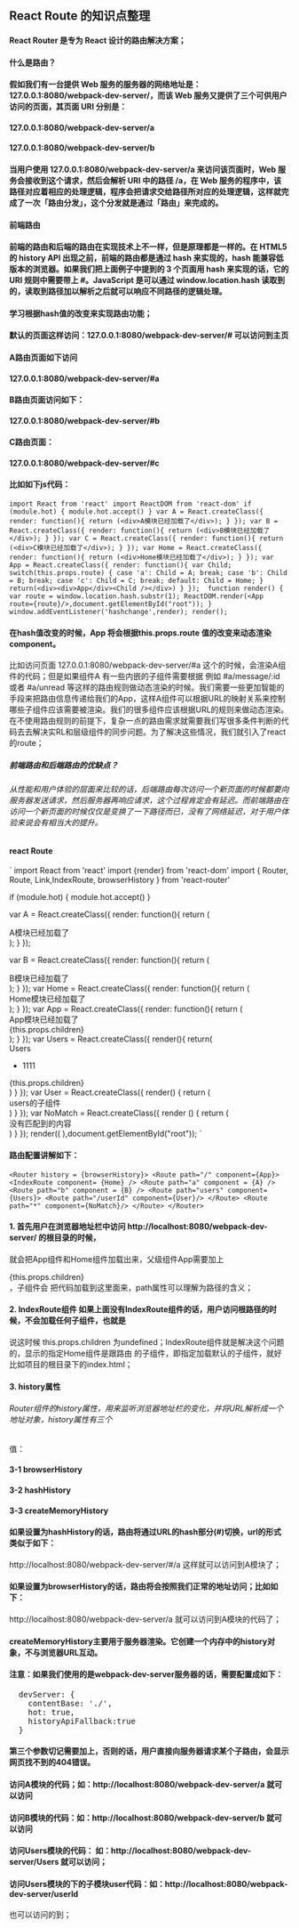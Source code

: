 ## React Route 的知识点整理
#### React Router 是专为 React 设计的路由解决方案；
#### 什么是路由？
#### 假如我们有一台提供 Web 服务的服务器的网络地址是：127.0.0.1:8080/webpack-dev-server/，而该 Web 服务又提供了三个可供用户访问的页面，其页面 URI 分别是：
#### 127.0.0.1:8080/webpack-dev-server/a
#### 127.0.0.1:8080/webpack-dev-server/b
#### 当用户使用 127.0.0.1:8080/webpack-dev-server/a 来访问该页面时，Web 服务会接收到这个请求，然后会解析 URI 中的路径 /a，在 Web 服务的程序中，该路径对应着相应的处理逻辑，程序会把请求交给路径所对应的处理逻辑，这样就完成了一次「路由分发」，这个分发就是通过「路由」来完成的。
#### 前端路由
#### 前端的路由和后端的路由在实现技术上不一样，但是原理都是一样的。在 HTML5 的 history API 出现之前，前端的路由都是通过 hash 来实现的，hash 能兼容低版本的浏览器。如果我们把上面例子中提到的 3 个页面用 hash 来实现的话，它的 URI 规则中需要带上 #。JavaScript 是可以通过 window.location.hash 读取到的，读取到路径加以解析之后就可以响应不同路径的逻辑处理。
#### 学习根据hash值的改变来实现路由功能；
#### 默认的页面这样访问：127.0.0.1:8080/webpack-dev-server/# 可以访问到主页
#### A路由页面如下访问
#### 127.0.0.1:8080/webpack-dev-server/#a
#### B路由页面访问如下：
#### 127.0.0.1:8080/webpack-dev-server/#b
#### C路由页面：
#### 127.0.0.1:8080/webpack-dev-server/#c
#### 比如如下js代码：
`
import React from 'react'
import ReactDOM from 'react-dom'
if (module.hot) {
  module.hot.accept()
}
var A = React.createClass({
  render: function(){
    return (<div>A模块已经加载了</div>);
  }
});
var B = React.createClass({
  render: function(){
    return (<div>B模块已经加载了</div>);
  }
});
var C = React.createClass({
  render: function(){
    return (<div>C模块已经加载了</div>);
  }
});
var Home = React.createClass({
  render: function(){
    return (<div>Home模块已经加载了</div>);
  }
});
var App = React.createClass({
  render: function(){
    var Child;
    switch(this.props.route) {
      case 'a': Child = A;
        break;
      case 'b': Child = B;
        break;
      case 'c': Child = C;
        break;
      default: Child = Home;
    }
    return(<div><div>App</div><Child /></div>)
  }
}); 
function render() {
  var route = window.location.hash.substr(1);
  ReactDOM.render(<App route={route}/>,document.getElementById("root"));
}
window.addEventListener('hashchange',render);
render();
`
#### 在hash值改变的时候，App 将会根据this.props.route 值的改变来动态渲染 <Child/> component。
比如访问页面 127.0.0.1:8080/webpack-dev-server/#a 这个的时候，会渲染A组件的代码；但是如果组件A 有一些内嵌的子组件需要根据 例如 #a/message/:id 或者 #a/unread 等这样的路由规则做动态渲染的时候。我们需要一些更加智能的手段来把路由信息传递给我们的App，这样A组件可以根据URL的映射关系来控制哪些子组件应该需要被渲染。我们的很多组件应该根据URL的规则来做动态渲染。在不使用路由规则的前提下，复杂一点的路由需求就需要我们写很多条件判断的代码去去解决实RL和层级组件的同步问题。为了解决这些情况，我们就引入了react的route；
##### 前端路由和后端路由的优缺点？
###### 从性能和用户体验的层面来比较的话，后端路由每次访问一个新页面的时候都要向服务器发送请求，然后服务器再响应请求，这个过程肯定会有延迟。而前端路由在访问一个新页面的时候仅仅是变换了一下路径而已，没有了网络延迟，对于用户体验来说会有相当大的提升。
#### react Route
`
import React from 'react'
import {render} from 'react-dom'
import { Router, Route, Link,IndexRoute, browserHistory } from 'react-router'

if (module.hot) {
  module.hot.accept()
}

var A = React.createClass({
  render: function(){
    return (<div>A模块已经加载了</div>);
  }
});

var B = React.createClass({
  render: function(){
    return (<div>B模块已经加载了</div>);
  }
});
var Home = React.createClass({
  render: function(){
    return (<div><div>Home模块已经加载了</div></div>);
  }
});
var App = React.createClass({
  render: function(){
    return (<div><div>App模块已经加载了</div><div className="App">{this.props.children}</div></div>);
  }
});
var Users = React.createClass({
  render(){
    return(<div><div>Users</div><div className=""><ul><li>1111</li></ul></div><div className="Users">{this.props.children}</div></div>)
  }
});
var User = React.createClass({
  render() {
    return (<div><div>users的子组件</div></div>)
  }
});
var NoMatch = React.createClass({
  render () {
    return (<div><div>没有匹配到的内容</div></div>)
  }
});
render((
  <Router history = {browserHistory}>
    <Route path="/" component={App}>
      <IndexRoute component= {Home} />
      <Route path="a" component = {A} />
      <Route path="b" component = {B} />
      <Route path="users" component={Users}>
        <Route path="/userId" component={User}/>
      </Route>
      <Route path="*" component={NoMatch}/>
    </Route>
  </Router>
),document.getElementById("root"));
`
#### 路由配置讲解如下：
`
<Router history = {browserHistory}>
  <Route path="/" component={App}>
    <IndexRoute component= {Home} />
    <Route path="a" component = {A} />
    <Route path="b" component = {B} />
    <Route path="users" component={Users}>
      <Route path="/userId" component={User}/>
    </Route>
    <Route path="*" component={NoMatch}/>
  </Route>
</Router>
`
#### 1. 首先用户在浏览器地址栏中访问 http://localhost:8080/webpack-dev-server/ 的根目录的时候，
就会把App组件和Home组件加载出来，父级组件App需要加上 <div>{this.props.children}</div>，子组件会
把代码加载到这里面来，path属性可以理解为路径的含义；
#### 2. IndexRoute组件 如果上面没有IndexRoute组件的话，用户访问根路径的时候，不会加载任何子组件，也就是
说这时候 this.props.children 为undefined；IndexRoute组件就是解决这个问题的，显示的指定Home组件是跟路由
的子组件，即指定加载默认的子组件，就好比如项目的根目录下的index.html；
#### 3. history属性
###### Router组件的history属性，用来监听浏览器地址栏的变化，并将URL解析成一个地址对象，history属性有三个
值：
#### 3-1 browserHistory
#### 3-2 hashHistory
#### 3-3 createMemoryHistory
#### 如果设置为hashHistory的话，路由将通过URL的hash部分(#)切换，url的形式类似于如下：
http://localhost:8080/webpack-dev-server/#/a 这样就可以访问到A模块了；
#### 如果设置为browserHistory的话，路由将会按照我们正常的地址访问；比如如下：
http://localhost:8080/webpack-dev-server/a 就可以访问到A模块的代码了；
#### createMemoryHistory主要用于服务器渲染。它创建一个内存中的history对象，不与浏览器URL互动。
#### 注意：如果我们使用的是webpack-dev-server服务器的话，需要配置成如下：
<pre>
  devServer: {
    contentBase: './',
    hot: true,
    historyApiFallback:true
  }
</pre>
#### 第三个参数切记需要加上，否则的话，用户直接向服务器请求某个子路由，会显示网页找不到的404错误。
#### 访问A模块的代码；如：http://localhost:8080/webpack-dev-server/a 就可以访问
#### 访问B模块的代码：如：http://localhost:8080/webpack-dev-server/b 就可以访问
#### 访问Users模块的代码： 如：http://localhost:8080/webpack-dev-server/Users 就可以访问；
#### 访问Users模块的下的子模块user代码：如：http://localhost:8080/webpack-dev-server/userId
也可以访问的到；

